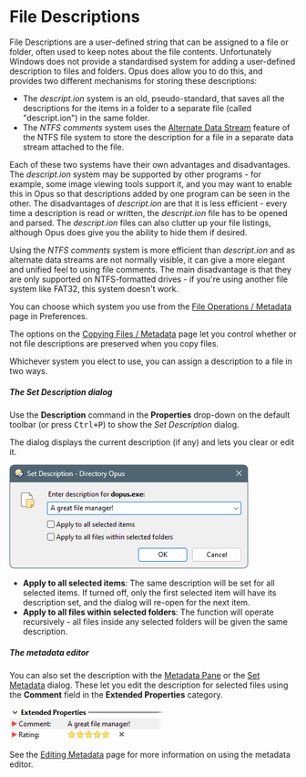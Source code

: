 # File Descriptions

File Descriptions are a user-defined string that can be assigned to a file or folder, often used to keep notes about the file contents. Unfortunately Windows does not provide a standardised system for adding a user-defined description to files and folders. Opus does allow you to do this, and provides two different mechanisms for storing these descriptions:

- The *descript.ion* system is an old, pseudo-standard, that saves all the descriptions for the items in a folder to a separate file (called "descript.ion") in the same folder.
- The *NTFS comments* system uses the [Alternate Data Stream](http://en.wikipedia.org/wiki/Alternate_Data_Stream#NTFS) feature of the NTFS file system to store the description for a file in a separate data stream attached to the file.

Each of these two systems have their own advantages and disadvantages. The *descript.ion* system may be supported by other programs - for example, some image viewing tools support it, and you may want to enable this in Opus so that descriptions added by one program can be seen in the other. The disadvantages of *descript.ion* are that it is less efficient - every time a description is read or written, the *descript.ion* file has to be opened and parsed. The *descript.ion* files can also clutter up your file listings, although Opus does give you the ability to hide them if desired.

Using the *NTFS comments* system is more efficient than *descript.ion* and as alternate data streams are not normally visible, it can give a more elegant and unified feel to using file comments. The main disadvantage is that they are only supported on NTFS-formatted drives - if you're using another file system like FAT32, this system doesn't work.

You can choose which system you use from the [File Operations / Metadata](/Manual/preferences/preferences_categories/file_operations/metadata/README.md) page in Preferences.

The options on the [Copying Files / Metadata](/Manual/preferences/preferences_categories/file_operations/copying_files/metadata.md) page let you control whether or not file descriptions are preserved when you copy files.

Whichever system you elect to use, you can assign a description to a file in two ways.

##### The Set Description dialog

Use the **Description** command in the **Properties** drop-down on the default toolbar (or press <kbd>Ctrl+P</kbd>) to show the *Set Description* dialog.

The dialog displays the current description (if any) and lets you clear or edit it.

![](/Manual/images/media/13/setdesc_menu_001.png)

- **Apply to all selected items**: The same description will be set for all selected items. If turned off, only the first selected item will have its description set, and the dialog will re-open for the next item.
- **Apply to all files within selected folders**: The function will operate recursively - all files inside any selected folders will be given the same description.

##### The metadata editor

You can also set the description with the [Metadata Pane](/Manual/basic_concepts/the_lister/metadata_pane.md) or the [Set Metadata](editing_metadata/README.md) dialog. These let you edit the description for selected files using the **Comment** field in the **Extended Properties** category.

![](/Manual/images/media/13/meta_desc.png)

See the [Editing Metadata](editing_metadata/README.md) page for more information on using the metadata editor.
